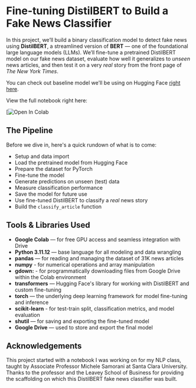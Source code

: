 # Fine-tuning DistilBERT to Build a Fake News Classifier

In this project, we’ll build a binary classification model to detect fake news using **DistilBERT**, a streamlined version of **BERT** — one of the foundational large language models (LLMs). We’ll fine-tune a pretrained DistilBERT model on our fake news dataset, evaluate how well it generalizes to *unseen* news articles, and then test it on a very *real* story from the front page of *The New York Times*.

You can check out baseline model we'll be using on Hugging Face [right here](https://huggingface.co/distilbert/distilbert-base-uncased). 

View the full notebook right here:

[![Open In Colab]((https://colab.research.google.com/drive/17SPfMHY63F5r3SOxO1w0foKuHGOkoZpu?usp=sharing))

## The Pipeline

Before we dive in, here's a quick rundown of what is to come:

- Setup and data import
- Load the pretrained model from Hugging Face
- Prepare the dataset for PyTorch
- Fine-tune the model
- Generate predictions on unseen (test) data
- Measure classification performance
- Save the model for future use
- Use fine-tuned DistilBERT to classify a *real* news story
- Build the `classify_article` function

## Tools & Libraries Used

- **Google Colab** — for free GPU access and seamless integration with Drive  
- **Python 3.11.12** — base language for all modeling and data wrangling  
- **pandas** — for reading and managing the dataset of 31K news articles
- **numpy** - for numerical operations and array manipulation
- **gdown:** - for programmatically downloading files from Google Drive within the Colab environment
- **transformers** — Hugging Face's library for working with DistilBERT and custom fine-tuning  
- **torch** — the underlying deep learning framework for model fine-tuning and inference
- **scikit-learn** - for test-train split, classification metrics, and model evaluation   
- **shutil** — for saving and exporting the fine-tuned model    
- **Google Drive** — used to store and export the final model

## Acknowledgements

This project started with a notebook I was working on for my NLP class, taught by  Associate Professor Michele Samorani at Santa Clara University. Thanks to the professor and the Leavey School of Business for providing the scaffolding on which this DistilBERT fake news classifier was built.
